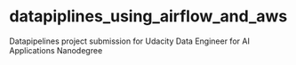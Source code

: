 # datapiplines_using_airflow_and_aws
Datapipelines project submission for Udacity Data Engineer for AI Applications Nanodegree
